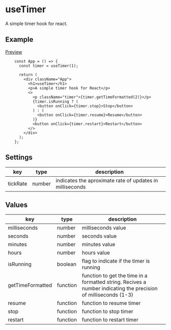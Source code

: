 # useTimer

A simple timer hook for react.

## Example

[Preview](https://csb-xplgw.netlify.app/)

        const App = () => {
          const timer = useTimer(1);

          return (
            <div className="App">
              <h1>useTimer</h1>
              <p>A simple timer hook for React</p>
              <>
                <p className="timer">{timer.getTimeFormatted(2)}</p>
                {timer.isRunning ? (
                  <button onClick={timer.stop}>Stop</button>
                ) : (
                  <button onClick={timer.resume}>Resume</button>
                )}
                <button onClick={timer.restart}>Restart</button>
              </>
            </div>
          );
        };

## Settings

| key      | type   | description                                              |
| -------- | ------ | -------------------------------------------------------- |
| tickRate | number | indicates the aproximate rate of updates in milliseconds |

## Values

| key              | type     | description                                                                                                     |
| ---------------- | -------- | --------------------------------------------------------------------------------------------------------------- |
| milliseconds     | number   | milliseconds value                                                                                              |
| seconds          | number   | seconds value                                                                                                   |
| minutes          | number   | minutes value                                                                                                   |
| hours            | number   | hours value                                                                                                     |
| isRunning        | boolean  | flag to indicate if the timer is running                                                                        |
| getTimeFormatted | function | function to get the time in a formatted string. Recives a number indicating the precision of milliseconds (1-3) |
| resume           | function | function to resume timer                                                                                        |
| stop             | function | function to stop timer                                                                                          |
| restart          | function | function to restart timer                                                                                       |
